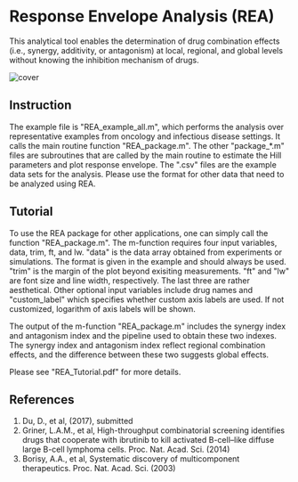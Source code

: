 # Response Envelope Analysis (REA)

This analytical tool enables the determination of drug combination effects (i.e., synergy, additivity, or antagonism) at local, regional, and global levels without knowing the inhibition mechanism of drugs. 

![cover](https://user-images.githubusercontent.com/15344717/32509883-5400194a-c3b4-11e7-9833-a05b6e637360.jpg)

## Instruction

The example file is "REA_example_all.m", which performs the analysis over representative examples from oncology and infectious disease settings. It calls the main routine function "REA_package.m". The other "package_*.m" files are subroutines that are called by the main routine to estimate the Hill parameters and plot response envelope. The ".csv" files are the example data sets for the analysis. Please use the format for other data that need to be analyzed using REA. 

## Tutorial

To use the REA package for other applications, one can simply call the function "REA_package.m". The m-function requires four input variables, data, trim, ft, and lw. "data" is the data array obtained from experiments or simulations. The format is given in the example and should always be used. "trim" is the margin of the plot beyond exisiting measurements. "ft" and "lw" are font size and line width, respectively. The last three are rather aesthetical. Other optional input variables include drug names and "custom_label" which specifies whether custom axis labels are used. If not customized, logarithm of axis labels will be shown. 

The output of the m-function "REA_package.m" includes the synergy index and antagonism index and the pipeline used to obtain these two indexes. The synergy index and antagonism index reflect regional combination effects, and the difference between these two suggests global effects.

Please see "REA_Tutorial.pdf" for more details.

## References
1. Du, D., et al, (2017), submitted
2. Griner, L.A.M., et al, High-throughput combinatorial screening identifies drugs that cooperate with ibrutinib to kill activated B-cell–like diffuse large B-cell lymphoma cells. Proc. Nat. Acad. Sci. (2014)
3. Borisy, A.A., et al, Systematic discovery of multicomponent therapeutics. Proc. Nat. Acad. Sci. (2003)
